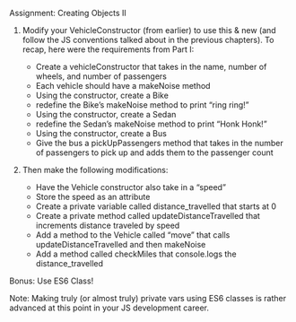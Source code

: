 Assignment: Creating Objects II

1. Modify your VehicleConstructor (from earlier) to use this & new (and follow the JS conventions talked about in the previous chapters). To recap, here were the requirements from Part I:
    * Create a vehicleConstructor that takes in the name, number of wheels, and number of passengers
    * Each vehicle should have a makeNoise method
    * Using the constructor, create a Bike
    * redefine the Bike’s makeNoise method to print “ring ring!”
    * Using the constructor, create a Sedan
    * redefine the Sedan’s makeNoise method to print “Honk Honk!”
    * Using the constructor, create a Bus
    * Give the bus a pickUpPassengers method that takes in the number of passengers to pick up and adds them to the passenger count

2. Then make the following modifications:
    * Have the Vehicle constructor also take in a “speed”
    * Store the speed as an attribute
    * Create a private variable called distance_travelled that starts at 0
    * Create a private method called updateDistanceTravelled that increments distance traveled by speed
    * Add a method to the Vehicle called “move” that calls updateDistanceTravelled and then makeNoise
    * Add a method called checkMiles that console.logs the distance_travelled

Bonus: Use ES6 Class!

Note: Making truly (or almost truly) private vars using ES6 classes is rather advanced at this point in your JS development career.

